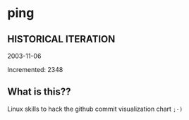 # ping

## HISTORICAL ITERATION
2003-11-06

Incremented: 2348

## What is this?? 
Linux skills to hack the github commit visualization chart `;-)`
